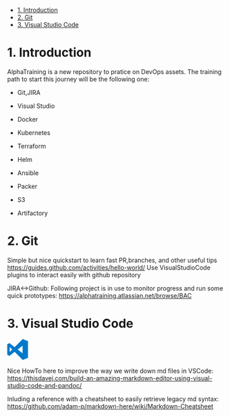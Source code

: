 

<!-- TOC -->

- [1. Introduction](#1-introduction)
- [2. Git](#2-git)
- [3. Visual Studio Code](#3-visual-studio-code)

<!-- /TOC -->

# 1. Introduction

AlphaTraining is a new repository to pratice on DevOps assets.
The training path to start this journey will be the following one:

- Git,JIRA

- Visual Studio

- Docker

- Kubernetes

- Terraform

- Helm

- Ansible

- Packer

- S3

- Artifactory
  
# 2. Git

  Simple but nice quickstart to learn fast PR,branches, and other useful tips
  <https://guides.github.com/activities/hello-world/>
  Use VisualStudioCode plugins to interact easily with github repository

  JIRA<->Github: Following project is in use to monitor progress and run some quick prototypes:
  <https://alphatraining.atlassian.net/browse/BAC>
  
# 3. Visual Studio Code

![alt text][logo]

[logo]: ./visualstudio/vstudio48.png "VisualStudioCode"

Nice HowTo here to improve the way we write down md files in VSCode: <https://thisdavej.com/build-an-amazing-markdown-editor-using-visual-studio-code-and-pandoc/>

Inluding a reference with a cheatsheet to easily retrieve legacy md syntax:
<https://github.com/adam-p/markdown-here/wiki/Markdown-Cheatsheet>
